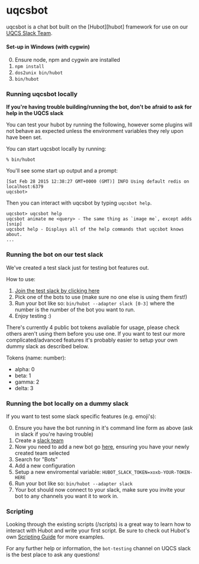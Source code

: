 # uqcsbot

uqcsbot is a chat bot built on the [Hubot][hubot] framework for use on our [UQCS Slack Team](uqcs.slack.com).

#### Set-up in Windows (with cygwin)

0. Ensure node, npm and cygwin are installed
1. `npm install`
2. `dos2unix bin/hubot`
3. `bin/hubot`

### Running uqcsbot locally

**If you're having trouble building/running the bot, don't be afraid to ask for help in the UQCS slack**

You can test your hubot by running the following, however some plugins will not
behave as expected unless the environment variables they rely
upon have been set.

You can start uqcsbot locally by running:

    % bin/hubot

You'll see some start up output and a prompt:

    [Sat Feb 28 2015 12:38:27 GMT+0000 (GMT)] INFO Using default redis on localhost:6379
    uqcsbot>

Then you can interact with uqcsbot by typing `uqcsbot help`.

    uqcsbot> uqcsbot help
    uqcsbot animate me <query> - The same thing as `image me`, except adds [snip]
    uqcsbot help - Displays all of the help commands that uqcsbot knows about.
    ...

### Running the bot on our test slack

We've created a test slack just for testing bot features out.

How to use:
1. [Join the test slack by clicking here](https://uqcstest-inviter.herokuapp.com/)
2. Pick one of the bots to use (make sure no one else is using them first!)
3. Run your bot like so: `bin/hubot --adapter slack [0-3]` where the number is the number of the bot you want to run.
4. Enjoy testing :)

There's currently 4 public bot tokens avaliable for usage, please check others aren't using them before you use one. If you want to test our more complicated/advanced features it's probably easier to setup your own dummy slack as described below.

Tokens (name: number):
- alpha: 0
- beta: 1
- gamma: 2
- delta: 3

### Running the bot locally on a dummy slack

If you want to test some slack specific features (e.g. emoji's):

0. Ensure you have the bot running in it's command line form as above (ask in slack if you're having trouble)
1. Create a [slack team](https://slack.com/get-started)
2. Now you need to add a new bot go [here](https://slack.com/apps), ensuring you have your newly created team selected
3. Search for "Bots"
4. Add a new configuration
5. Setup a new enviromental variable: `HUBOT_SLACK_TOKEN=xoxb-YOUR-TOKEN-HERE`
6. Run your bot like so: `bin/hubot --adapter slack`
7. Your bot should now connect to your slack, make sure you invite your bot to any channels you want it to work in.

### Scripting

Looking through the existing scripts (/scripts) is a great way to learn how to interact with Hubot and write your first script. Be sure to check out Hubot's own [Scripting Guide](scripting-docs) for more examples.

For any further help or information, the `bot-testing` channel on UQCS slack is the best place to ask any questions!

[scripting-docs]: https://github.com/hubotio/hubot/blob/master/docs/scripting.md
